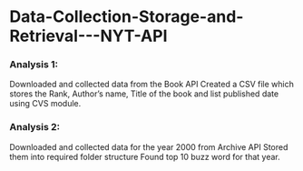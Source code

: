 # Data-Collection-Storage-and-Retrieval---NYT-API

### Analysis 1:
Downloaded and collected data from the Book API
Created a CSV file which stores the Rank, Author’s name, Title of the book and list published date using CVS module.

### Analysis 2:
Downloaded and collected data for the year 2000 from Archive API
Stored them into required folder structure
Found top 10 buzz word for that year.
